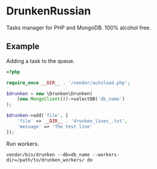 # DrunkenRussian
Tasks manager for PHP and MongoDB. 100% alcohol free.

## Example

Adding a task to the queue.

```php
<?php

require_once __DIR__ . '/vendor/autoload.php';

$drunken = new \Drunken\Drunken(
    (new MongoClient())->selectDB('db_name')
);

$drunken->add('file', [
    'file' => __DIR__ . 'drunken_lines_.txt',
    'message' => 'The test line'
]);
```

Run workers.

```shell
vendor/bin/drunken --db=db_name --workers-dir=/path/to/drunken_workers/ do
```
